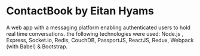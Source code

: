 # ContactBook by Eitan Hyams
A web app with a messaging platform enabling authenticated users to hold real time conversations.
the following technologies were used:
Node.js , Express, Socket.io, Redis, CouchDB, PassportJS, ReactJS, Redux, Webpack (with Babel) & Bootstrap.
